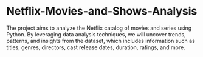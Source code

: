 # Netflix-Movies-and-Shows-Analysis
The project aims to analyze the Netflix catalog of movies and series using Python. By leveraging data analysis techniques, we will uncover trends, patterns, and insights from the dataset, which includes information such as titles, genres, directors, cast release dates, duration, ratings, and more. 
